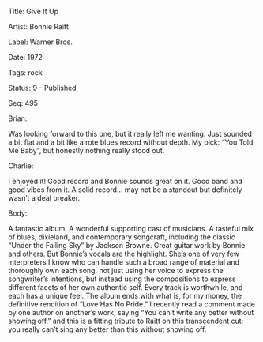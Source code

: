 Title:  Give It Up

Artist: Bonnie Raitt

Label:  Warner Bros.

Date:   1972

Tags:   rock

Status: 9 - Published

Seq:    495

Brian: 

Was looking forward to this one, but it really left me wanting. Just sounded a bit flat and a bit like a rote blues record without depth. My pick: “You Told Me Baby”, but honestly nothing really stood out. 


Charlie: 

I enjoyed it! Good record and Bonnie sounds great on it. Good band and good vibes from it. A solid record… may not be a standout but definitely wasn’t a deal breaker.


Body: 

 A fantastic album. A wonderful supporting cast of musicians. A tasteful mix of blues, dixieland, and contemporary songcraft, including the classic “Under the Falling Sky” by Jackson Browne. Great guitar work by Bonnie and others. But Bonnie’s vocals are the highlight. She’s one of very few interpreters I know who can handle such a broad range of material and thoroughly own each song, not just using her voice to express the songwriter’s intentions, but instead using the compositions to express different facets of her own authentic self. Every track is worthwhile, and each has a unique feel. The album ends with what is, for my money, the definitive rendition of “Love Has No Pride.” I recently read a comment made by one author on another’s work, saying “You can’t write any better without showing off,” and this is a fitting tribute to Raitt on this transcendent cut: you really can’t sing any better than this without showing off. 

